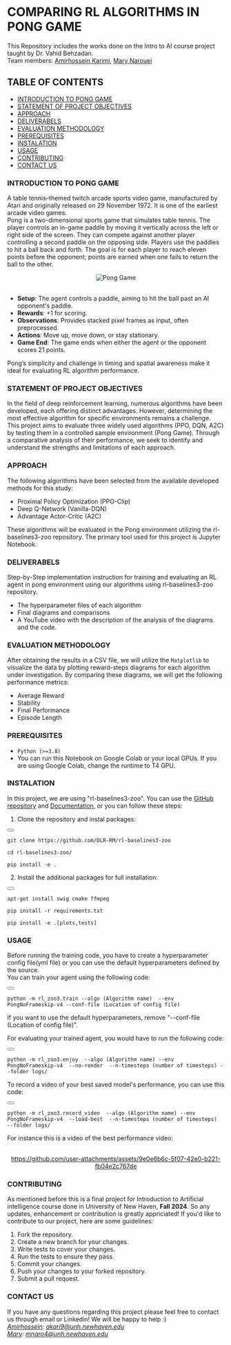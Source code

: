 # COMPARING RL ALGORITHMS IN PONG GAME

This Repository includes the works done on the Intro to AI course project taught by Dr. Vahid Behzadan.  
Team members: [Amirhossein Karimi](https://www.linkedin.com/in/amirhosseinkarimi24/), [Mary Narouei](https://www.linkedin.com/in/marynarouei/)  

## TABLE OF CONTENTS
- [INTRODUCTION TO PONG GAME](#introduction-to-pong-game)
- [STATEMENT OF PROJECT OBJECTIVES](#statement-of-project-objectives)
- [APPROACH](#approach)
- [DELIVERABELS](#deliverabels)
- [EVALUATION METHODOLOGY](#evaluation-methodology)
- [PREREQUISITES](#prerequisites)
- [INSTALATION](#instalation)
- [USAGE](#usage)
- [CONTRIBUTING](#contributing)
- [CONTACT US](#contact-us)

### INTRODUCTION TO PONG GAME

A table tennis–themed twitch arcade sports video game, manufactured by Atari and originally released on 29 November 1972. It is one of the earliest arcade video games.  
Pong is a two-dimensional sports game that simulates table tennis. The player controls an in-game paddle by moving it vertically across the left or right side of the screen. They can compete against another player controlling a second paddle on the opposing side. Players use the paddles to hit a ball back and forth. The goal is for each player to reach eleven points before the opponent; points are earned when one fails to return the ball to the other.

<div align="center">
  <img src="https://upload.wikimedia.org/wikipedia/commons/6/62/Pong_Game_Test2.gif" alt="Pong Game">
</div>
<br>

- **Setup**: The agent controls a paddle, aiming to hit the ball past an AI opponent's paddle.  
- **Rewards**: +1 for scoring.  
- **Observations**: Provides stacked pixel frames as input, often preprocessed.  
- **Actions**: Move up, move down, or stay stationary.  
- **Game End**: The game ends when either the agent or the opponent scores 21 points.  

Pong’s simplicity and challenge in timing and spatial awareness make it ideal for evaluating RL algorithm performance.

### STATEMENT OF PROJECT OBJECTIVES

In the field of deep reinforcement learning, numerous algorithms have been developed, each offering distinct advantages. However, determining the most effective algorithm for specific environments remains a challenge. This project aims to evaluate three widely used algorithms (PPO, DQN, A2C) by testing them in a controlled sample environment (Pong Game). Through a comparative analysis of their performance, we seek to identify and understand the strengths and limitations of each approach.

### APPROACH

The following algorithms have been selected from the available developed methods for this study:

- Proximal Policy Optimization (PPO-Clip)
- Deep Q-Network (Vanilla-DQN)
- Advantage Actor-Critic (A2C)<br>

These algorithms will be evaluated in the Pong environment utilizing the rl-baselines3-zoo repository. 
The primary tool used for this project is Jupyter Notebook.

### DELIVERABELS

Step-by-Step implementation instruction for training and evaluating an RL agent in pong environment using our algorithms using rl-baselines3-zoo repository.
- The hyperparameter files of each algorithm
- Final diagrams and comparisons
- A YouTube video with the description of the analysis of the diagrams and the code.

### EVALUATION METHODOLOGY

 After obtaining the results in a CSV file, we will utilize the `Matplotlib` to visualize the data by plotting reward-steps diagrams for each algorithm under investigation. By comparing these diagrams, we will get the following performance metrics:
- Average Reward
- Stability
- Final Performance
- Episode Length

### PREREQUISITES

- `Python (>=3.8)`
- You can run this Notebook on Google Colab or your local GPUs. If you are using Google Colab, change the runtime to T4 GPU.

### INSTALATION

In this project, we are using "rl-baselines3-zoo". You can use the [GitHub repository](https://github.com/DLR-RM/rl-baselines3-zoo) and [Documentation](https://rl-baselines3-zoo.readthedocs.io/en/master/guide/quickstart.html), or you can follow these steps:
1. Clone the repository and instal packages:<br>

<div><button onclick="copyToClipboard('codeBlock1')"></button><pre id="codeBlock1"><code>git clone https://github.com/DLR-RM/rl-baselines3-zoo<br>
cd rl-baselines3-zoo/<br>
pip install -e .</code></pre>
</div>

2. Install the additional packages for full installation:<br>

<div><button onclick="copyToClipboard('codeBlock1')"></button><pre id="codeBlock1"><code>apt-get install swig cmake ffmpeg<br>
pip install -r requirements.txt<br>
pip install -e .[plots,tests]<br></code></pre>
</div>

### USAGE

Before running the training code, you have to create a hyperparameter config file(yml file) or you can use the default hyperparameters defined by the source.<br> You can train your agent using the following code:
<div><button onclick="copyToClipboard('codeBlock1')"></button><pre id="codeBlock1"><code>python -m rl_zoo3.train --algo (Algorithm name)  --env PongNoFrameskip-v4 --conf-file (Location of config file)</code></pre>
</div>
If you want to use the default hyperparameters, remove "--conf-file (Location of config file)".

For evaluating your trained agent, you would have to run the following code:
<div><button onclick="copyToClipboard('codeBlock1')"></button><pre id="codeBlock1"><code>python -m rl_zoo3.enjoy  --algo (Algorithm name) --env PongNoFrameskip-v4  --no-render  --n-timesteps (number of timesteps) --folder logs/</code></pre>
</div>

To record a video of your best saved model's performance, you can use this code:
<div><button onclick="copyToClipboard('codeBlock1')"></button><pre id="codeBlock1"><code>python -m rl_zoo3.record_video  --algo (Algorithm name) --env PongNoFrameskip-v4  --load-best  --n-timesteps (number of timesteps)  --folder logs/</code></pre>
</div>
For instance this is a video of the best performance video:<br>
<br>

<div align="center">  

https://github.com/user-attachments/assets/9e0e6b6c-5f07-42e0-b221-fb04e2c767de

</div>

### CONTRIBUTING

As mentioned before this is a final project for Introduction to Artificial intelligence course done in University of New Haven, **Fall 2024**. So any updates, enhancement or contribution is greatly appriciated! If you'd like to contribute to our project, here are some guidelines:

1. Fork the repository.
2. Create a new branch for your changes.
3. Write tests to cover your changes.
4. Run the tests to ensure they pass.
5. Commit your changes.
6. Push your changes to your forked repository.
7. Submit a pull request.

### CONTACT US

If you have any questions regarding this project please feel free to contact us through email or Linkedin! We will be happy to help :) <br>
*[Amirhossein](https://www.linkedin.com/in/amirhosseinkarimi24/): akari9@unh.newhaven.edu<br>*
*[Mary](https://www.linkedin.com/in/marynarouei/): mnaro4@unh.newhaven.edu*

